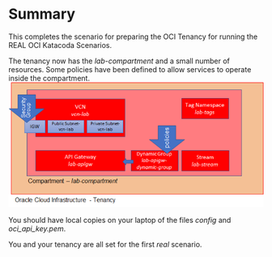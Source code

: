# Summary

This completes the scenario for preparing the OCI Tenancy for running the REAL OCI Katacoda Scenarios.

The tenancy now has the *lab-compartment* and a small number of resources. Some policies have been defined to allow services to operate inside the compartment. 
![](assets/lab-compartment-layout.png)

You should have local copies on your laptop of the files *config* and *oci_api_key.pem*.  

You and your tenancy are all set for the first *real* scenario.